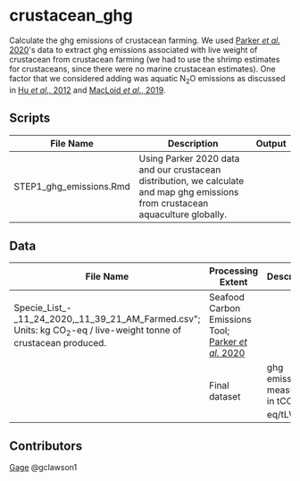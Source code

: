# crustacean_ghg

Calculate the ghg emissions of crustacean farming. We used [Parker *et al.* 2020](http://seafoodco2.dal.ca/)'s data to extract ghg emissions associated with live weight of crustacean from crustacean farming (we had to use the shrimp estimates for crustaceans, since there were no marine crustacean estimates). One factor that we considered adding was aquatic N<sub>2</sub>O emissions as discussed in [Hu *et al*., 2012](https://pubs.acs.org/doi/full/10.1021/es300110x) and [MacLoid *et al*., 2019](http://www.fao.org/3/ca7130en/ca7130en.pdf).

## Scripts
|File Name|Description|Output|
|---	|---	|---	|
|STEP1_ghg_emissions.Rmd|Using Parker 2020 data and our crustacean distribution, we calculate and map ghg emissions from crustacean aquaculture globally.| |
  
## Data 
|File Name|Processing Extent|Description|Source|
|---	|---	|---	|---	|
|Specie_List_-_11_24_2020,_11_39_21_AM_Farmed.csv"; Units: kg CO<sub>2</sub>-eq / live-weight tonne of crustacean produced.|Seafood Carbon Emissions Tool; [Parker *et al.* 2020](http://seafoodco2.dal.ca/) |
| |Final dataset|ghg emissions measured in tCO<sub>2</sub>-eq/tLW |Output from STEP1_ghg_emissions.Rmd|

## Contributors

[Gage](clawson@nceas.ucsb.edu)
@gclawson1